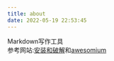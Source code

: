 ```yaml
---
title: about
date: 2022-05-19 22:53:45
---
```

Markdown写作工具  
参考网站:[安装和破解](https://www.jianshu.com/p/1745a7f53404)和[awesomium](https://blog.csdn.net/dianchougao5936/article/details/102091237)